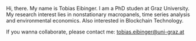Hi, there. My name is Tobias Eibinger. 
I am a PhD studen at Graz University. 
My research interest lies in nonstationary macropanels, time series analysis and environmental economics.
Also interested in Blockchain Technology.

If you wanna collaborate, please contact me:
tobias.eibinger@uni-graz.at


<!---
eibinget/eibinget is a ✨ special ✨ repository because its `README.md` (this file) appears on your GitHub profile.
You can click the Preview link to take a look at your changes.
--->
